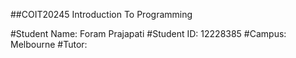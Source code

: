 ##COIT20245 Introduction To Programming

#Student Name: Foram Prajapati
#Student ID: 12228385
#Campus: Melbourne
#Tutor:
